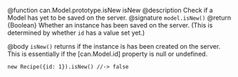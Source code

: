 @function can.Model.prototype.isNew isNew
@description Check if a Model has yet to be saved on the server.
@signature `model.isNew()`
@return {Boolean} Whether an instance has been saved on the server.
(This is determined by whether `id` has a value set yet.)

@body
`isNew()` returns if the instance is has been created
on the server. This is essentially if the [can.Model.id]
property is null or undefined.

```
new Recipe({id: 1}).isNew() //-> false
```
